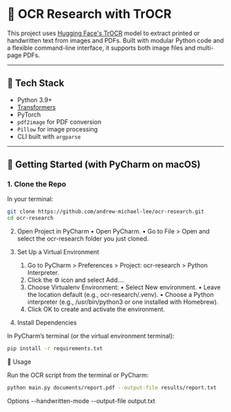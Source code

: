 # 🧠 OCR Research with TrOCR

This project uses [Hugging Face's TrOCR](https://huggingface.co/docs/transformers/en/model_doc/trocr#overview) model to extract printed or handwritten text from images and PDFs. Built with modular Python code and a flexible command-line interface, it supports both image files and multi-page PDFs.

---

## 🧰 Tech Stack

- Python 3.9+
- [Transformers](https://huggingface.co/docs/transformers)
- PyTorch
- `pdf2image` for PDF conversion
- `Pillow` for image processing
- CLI built with `argparse`

---

## 🚀 Getting Started (with PyCharm on macOS)

### 1. Clone the Repo

In your terminal:

```bash
git clone https://github.com/andrew-michael-lee/ocr-research.git
cd ocr-research
```

2. Open Project in PyCharm
	•	Open PyCharm.
	•	Go to File > Open and select the ocr-research folder you just cloned.

3. Set Up a Virtual Environment
	1.	Go to PyCharm > Preferences > Project: ocr-research > Python Interpreter.
	2.	Click the ⚙️ icon and select Add….
	3.	Choose Virtualenv Environment:
	•	Select New environment.
	•	Leave the location default (e.g., ocr-research/.venv).
	•	Choose a Python interpreter (e.g., /usr/bin/python3 or one installed with Homebrew).
	4.	Click OK to create and activate the environment.

4. Install Dependencies

In PyCharm’s terminal (or the virtual environment terminal):
```bash
pip install -r requirements.txt
```

📸 Usage

Run the OCR script from the terminal or PyCharm:
```bash
python main.py documents/report.pdf --output-file results/report.txt
```

Options
--handwritten-mode
--output-file output.txt
